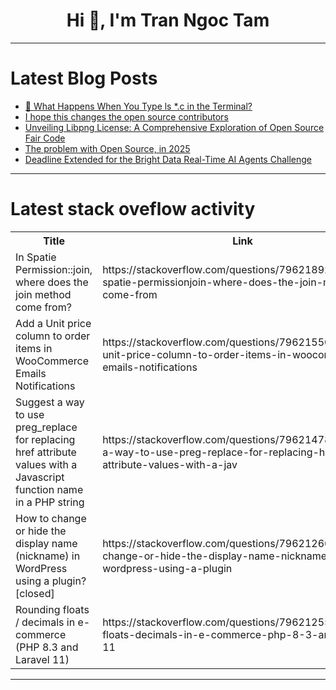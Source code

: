 <h1 align="center">Hi 👋, I'm Tran Ngoc Tam</h1>

---

# Latest Blog Posts 
<!-- BLOG-POST-LIST:START -->
- [🐚 What Happens When You Type ls *.c in the Terminal?](https://dev.to/aboahmd/what-happens-when-you-type-ls-c-in-the-terminal-2njo)
- [I hope this changes the open source contributors](https://dev.to/anshuman_khanna_ff3187f11/i-hope-this-changes-the-open-source-contributors-15l)
- [Unveiling Libpng License: A Comprehensive Exploration of Open Source Fair Code](https://dev.to/bobcars/unveiling-libpng-license-a-comprehensive-exploration-of-open-source-fair-code-5c82)
- [The problem with Open Source, in 2025](https://dev.to/anshuman_khanna_ff3187f11/the-problem-with-open-source-in-2025-36bp)
- [Deadline Extended for the Bright Data Real-Time AI Agents Challenge](https://dev.to/devteam/deadline-extended-for-bright-data-real-time-ai-agents-challenge-p1n)
<!-- BLOG-POST-LIST:END -->

---

# Latest stack oveflow activity
<table>
  <tr><th>Title</th><th>Link</th></tr>
  <!-- STACKOVERFLOW:START --><tr><td>In Spatie Permission::join, where does the join method come from?</td><td>https://stackoverflow.com/questions/79621892/in-spatie-permissionjoin-where-does-the-join-method-come-from</td></tr><tr><td>Add a Unit price column to order items in WooCommerce Emails Notifications</td><td>https://stackoverflow.com/questions/79621550/add-a-unit-price-column-to-order-items-in-woocommerce-emails-notifications</td></tr><tr><td>Suggest a way to use preg_replace for replacing href attribute values with a Javascript function name in a PHP string</td><td>https://stackoverflow.com/questions/79621478/suggest-a-way-to-use-preg-replace-for-replacing-href-attribute-values-with-a-jav</td></tr><tr><td>How to change or hide the display name &lpar;nickname&rpar; in WordPress using a plugin? [closed]</td><td>https://stackoverflow.com/questions/79621266/how-to-change-or-hide-the-display-name-nickname-in-wordpress-using-a-plugin</td></tr><tr><td>Rounding floats / decimals in e-commerce &lpar;PHP 8.3 and Laravel 11&rpar;</td><td>https://stackoverflow.com/questions/79621255/rounding-floats-decimals-in-e-commerce-php-8-3-and-laravel-11</td></tr><!-- STACKOVERFLOW:END -->
</table>

---


